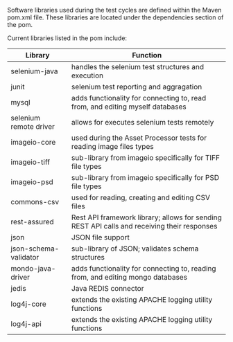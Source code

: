 Software libraries used during the test cycles are defined within the Maven pom.xml file.  These libraries are located under the dependencies section of the pom.

Current libraries listed in the pom include:

Library | Function
-------| -------
selenium-java | handles the selenium test structures and execution
junit |  selenium test reporting and aggragation
mysql | adds functionality for connecting to, read from, and editing myself databases
selenium remote driver | allows for executes selenium tests remotely
imageio-core | used during the Asset Processor tests for reading image files types
imageio-tiff | sub-library from imageio specifically for TIFF file types
imageio-psd  |sub-library from imageio specifically for PSD file types
commons-csv |used for reading, creating and editing CSV files
rest-assured | Rest API framework library; allows for sending REST API calls and receiving their responses
json | JSON file support
json-schema-validator | sub-library of JSON; validates schema structures
mondo-java-driver | adds functionality for connecting to, reading from, and editing mongo databases
jedis |Java REDIS connector
log4j-core | extends the existing APACHE logging utility functions
 log4j-api |extends the existing APACHE logging utility functions
